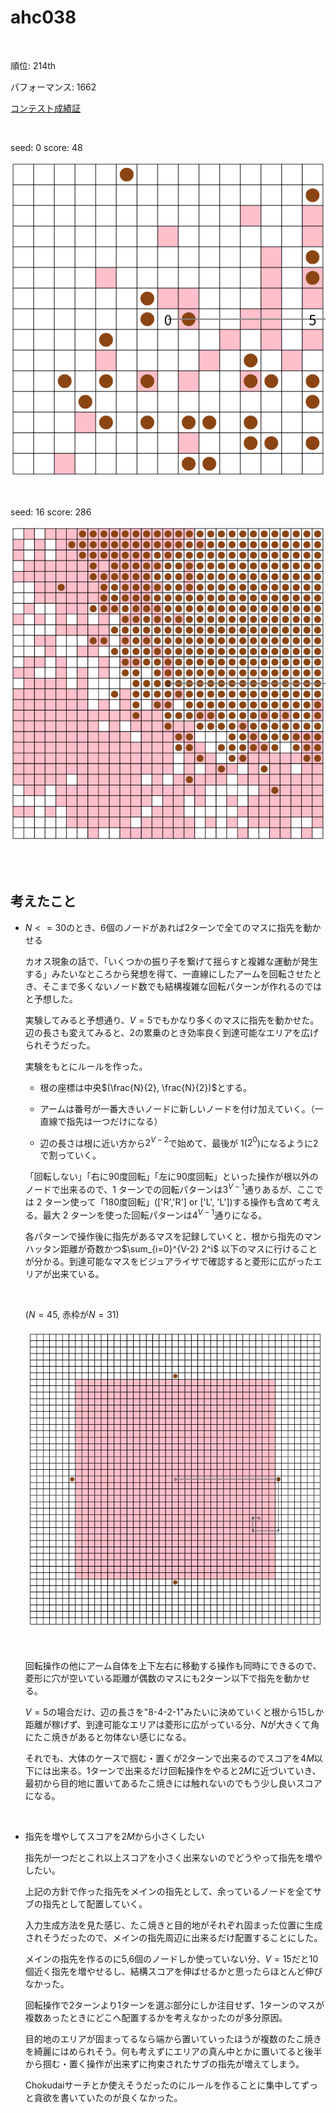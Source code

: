 # ahc038

<br>

順位: 214th

パフォーマンス: 1662

[コンテスト成績証](https://atcoder.jp/users/tawainfer/history/share/ahc038)

<br>

seed: 0 score: 48

![0000.gif](images/0000.gif)

<br>

seed: 16 score: 286

![0016.gif](images/0016.gif)

<br>
<br>

## 考えたこと

- $N <= 30$のとき、6個のノードがあれば2ターンで全てのマスに指先を動かせる

  カオス現象の話で、「いくつかの振り子を繋げて揺らすと複雑な運動が発生する」みたいなところから発想を得て、一直線にしたアームを回転させたとき、そこまで多くないノード数でも結構複雑な回転パターンが作れるのではと予想した。

  実験してみると予想通り、$V = 5$でもかなり多くのマスに指先を動かせた。辺の長さも変えてみると、2の累乗のとき効率良く到達可能なエリアを広げられそうだった。

  実験をもとにルールを作った。

  - 根の座標は中央$(\frac{N}{2}, \frac{N}{2})$とする。

  - アームは番号が一番大きいノードに新しいノードを付け加えていく。（一直線で指先は一つだけになる）

  - 辺の長さは根に近い方から$2^{V-2}$で始めて、最後が 1($2^0$)になるように2で割っていく。

  「回転しない」「右に90度回転」「左に90度回転」といった操作が根以外のノードで出来るので、1 ターンでの回転パターンは$3^{V-1}$通りあるが、ここでは 2 ターン使って「180度回転」(['R','R'] or ['L', 'L'])する操作も含めて考える。最大 2 ターンを使った回転パターンは$4^{V-1}$通りになる。

  各パターンで操作後に指先があるマスを記録していくと、根から指先のマンハッタン距離が奇数かつ$\sum_{i=0}^{V-2} 2^i$
以下のマスに行けることが分かる。到達可能なマスをビジュアライザで確認すると菱形に広がったエリアが出来ている。

  <br>

  ($N = 45,$ 赤枠が$N = 31$)

  ![visualizeCell.gif](/images/visualizeCell.gif)

  <br>

  回転操作の他にアーム自体を上下左右に移動する操作も同時にできるので、菱形に穴が空いている距離が偶数のマスにも2ターン以下で指先を動かせる。

  $V = 5$の場合だけ、辺の長さを"8-4-2-1"みたいに決めていくと根から15しか距離が稼げず、到達可能なエリアは菱形に広がっている分、$N$が大きくて角にたこ焼きがあると勿体ない感じになる。

  それでも、大体のケースで掴む・置くが2ターンで出来るのでスコアを$4M$以下には出来る。1ターンで出来るだけ回転操作をやると$2M$に近づいていき、最初から目的地に置いてあるたこ焼きには触れないのでもう少し良いスコアになる。

  <br>

- 指先を増やしてスコアを$2M$から小さくしたい

  指先が一つだとこれ以上スコアを小さく出来ないのでどうやって指先を増やしたい。

  上記の方針で作った指先をメインの指先として、余っているノードを全てサブの指先として配置していく。

  入力生成方法を見た感じ、たこ焼きと目的地がそれぞれ固まった位置に生成されそうだったので、メインの指先周辺に出来るだけ配置することにした。

  メインの指先を作るのに5,6個のノードしか使っていない分、$V = 15$だと10個近く指先を増やせるし、結構スコアを伸ばせるかと思ったらほとんど伸びなかった。
  
  回転操作で2ターンより1ターンを選ぶ部分にしか注目せず、1ターンのマスが複数あったときにどこへ配置するかを考えなかったのが多分原因。
  
  目的地のエリアが固まってるなら端から置いていったほうが複数のたこ焼きを綺麗にはめられそう。何も考えずにエリアの真ん中とかに置いてると後半から掴む・置く操作が出来ずに拘束されたサブの指先が増えてしまう。
  
  Chokudaiサーチとか使えそうだったのにルールを作ることに集中してずっと貪欲を書いていたのが良くなかった。
